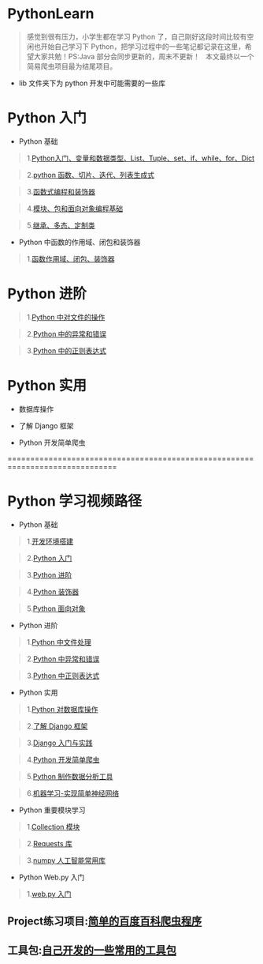 # PythonLearn

>感觉到很有压力，小学生都在学习 Python 了，自己刚好这段时间比较有空闲也开始自己学习下 Python，把学习过程中的一些笔记都记录在这里，希望大家共勉！PS:Java 部分会同步更新的，周末不更新！
  
>本文最终以一个简易爬虫项目最为结尾项目。

* lib 文件夹下为 python 开发中可能需要的一些库

# Python 入门

* Python 基础

> 1.[Python入门、变量和数据类型、List、Tuple、set、if、while、for、Dict](https://github.com/carolcoral/PythonLearn/blob/master/Arithmetic/day1.md)

>2.[python 函数、切片、迭代、列表生成式](https://github.com/carolcoral/PythonLearn/blob/master/Arithmetic/day2.md)

>3.[函数式编程和装饰器](https://github.com/carolcoral/PythonLearn/blob/master/Arithmetic/day3.md)

>4.[模块、包和面向对象编程基础](https://github.com/carolcoral/PythonLearn/blob/master/Arithmetic/day4.md)

>5.[继承、多态、定制类](https://github.com/carolcoral/PythonLearn/blob/master/Arithmetic/day5.md)

* Python 中函数的作用域、闭包和装饰器

>1.[函数作用域、闭包、装饰器](https://github.com/carolcoral/PythonLearn/blob/master/Arithmetic/函数作用域、闭包、装饰器.md)

# Python 进阶

>1.[Python 中对文件的操作](https://github.com/carolcoral/PythonLearn/blob/master/Arithmetic/day6.md)

>2.[Python 中的异常和错误]()

>3.[Python 中的正则表达式]()

# Python 实用

* 数据库操作

* 了解 Django 框架

* Python 开发简单爬虫

==============================================================================

# Python 学习视频路径

* Python 基础

>1.[开发环境搭建](https://www.imooc.com/learn/397)

>2.[Python 入门](https://www.imooc.com/learn/177)

>3.[Python 进阶](https://www.imooc.com/learn/317)

>4.[Python 装饰器](https://www.imooc.com/learn/581)

>5.[Python 面向对象](https://www.imooc.com/learn/747)

* Python 进阶

>1.[Python 中文件处理](https://www.imooc.com/learn/416)

>2.[Python 中异常和错误](https://www.imooc.com/learn/457)

>3.[Python 中正则表达式](https://www.imooc.com/learn/550)

* Python 实用

>1.[Python 对数据库操作](https://www.imooc.com/learn/475)

>2.[了解 Django 框架](https://www.imooc.com/learn/458)

>3.[Django 入门与实践](https://www.imooc.com/learn/790)

>4.[Python 开发简单爬虫](https://www.imooc.com/learn/563)

>5.[Python 制作数据分析工具](https://www.imooc.com/learn/937)

>6.[机器学习-实现简单神经网络](https://www.imooc.com/learn/813)

* Python 重要模块学习

>1.[Collection 模块](https://www.imooc.com/learn/934)

>2.[Requests 库](https://www.imooc.com/learn/736)

>3.[numpy 人工智能常用库](https://www.imooc.com/learn/943)

* Python Web.py 入门

>1.[web.py 入门](https://www.imooc.com/learn/753)


## Project练习项目:[简单的百度百科爬虫程序](https://github.com/carolcoral/BaiduReptilianReptiles)

## 工具包:[自己开发的一些常用的工具包](https://github.com/carolcoral/utils_for_python)
